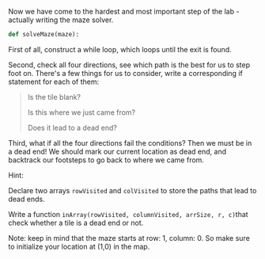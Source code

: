<!--title={Maze Solver}-->

<!--badges={Python:60,Algorithms:90}-->

<!--concepts={Stack Manipulation, While Loop}-->

Now we have come to the hardest and most important step of the lab - actually writing the maze solver.

```python
def solveMaze(maze):
```

First of all, construct a while loop, which loops until the exit is found.

Second, check all four directions, see which path is the best for us to step foot on. There's a few things for us to consider, write a corresponding if statement for each of them:

> Is the tile blank?
>
> Is this where we just came from?
>
> Does it lead to a dead end?

Third, what if all the four directions fail the conditions? Then we must be in a dead end! We should mark our current location as dead end, and backtrack our footsteps to go back to where we came from.

Hint:


Declare two arrays `rowVisited` and `colVisited` to store the paths that lead to dead ends.

Write a function `inArray(rowVisited, columnVisited, arrSize, r, c)`that check whether a tile is a dead end or not.

Note: keep in mind that the maze starts at row: 1, column: 0. So make sure to initialize your location at (1,0) in the map.




